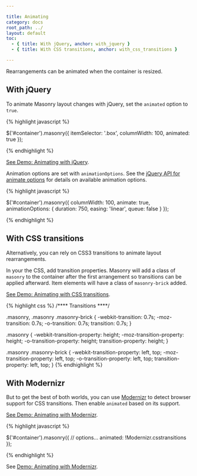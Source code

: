 ```yaml
---

title: Animating
category: docs
root_path: ../
layout: default
toc:
  - { title: With jQuery, anchor: with_jquery }
  - { title: With CSS transitions, anchor: with_css_transitions }

---
```


Rearrangements can be animated when the container is resized.

## With jQuery

To animate Masonry layout changes with jQuery, set the `animated` option to `true`.

{% highlight javascript %}

$('#container').masonry({
  itemSelector: '.box',
  columnWidth: 100,
  animated: true
});

{% endhighlight %}

[See Demo: Animating with jQuery](../demos/animating-jquery.html).

Animation options are set with `animationOptions`. See the [jQuery API for animate options](http://api.jquery.com/animate/#animate-properties-options) for details on available animation options.

{% highlight javascript %}

$('#container').masonry({
  columnWidth: 100, 
  animate: true,
  animationOptions: {
    duration: 750,
    easing: 'linear',
    queue: false
  }
});

{% endhighlight %}

## With CSS transitions

Alternatively, you can rely on CSS3 transitions to animate layout rearrangements.

In your the CSS, add transition properties. Masonry will add a class of `masonry` to the container after the first arrangement so transitions can be applied afterward. Item elements will have a class of `masonry-brick` added.

[See Demo: Animating with CSS transitions](../demos/animating-css-transitions.html).

{% highlight css %}
/**** Transitions ****/

.masonry,
.masonry .masonry-brick {
  -webkit-transition: 0.7s;
     -moz-transition: 0.7s;
       -o-transition: 0.7s;
          transition: 0.7s;
}

.masonry {
  -webkit-transition-property: height;
     -moz-transition-property: height;
       -o-transition-property: height;
          transition-property: height;
}

.masonry .masonry-brick {
  -webkit-transition-property: left, top;
     -moz-transition-property: left, top;
       -o-transition-property: left, top;
          transition-property: left, top;
}
{% endhighlight %}

## With Modernizr

But to get the best of both worlds, you can use [Modernizr](http://www.modernizr.com/) to detect browser support for CSS transitions. Then enable `animated` based on its support.

[See Demo: Animating with Modernizr](../demos/animating-modernizr.html).

{% highlight javascript %}

$('#container').masonry({
  // options...
  animated: !Modernizr.csstransitions
});

{% endhighlight %}

See [Demo: Animating with Modernizr](../demos/animating-modernizr.html).
